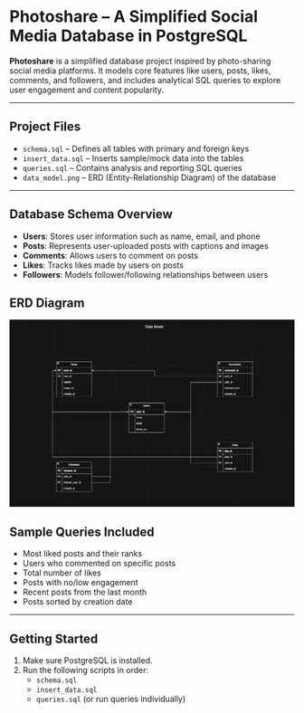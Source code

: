 # Photoshare – A Simplified Social Media Database in PostgreSQL

**Photoshare** is a simplified database project inspired by photo-sharing social media platforms. It models core features like users, posts, likes, comments, and followers, and includes analytical SQL queries to explore user engagement and content popularity.

---

## Project Files

- `schema.sql` – Defines all tables with primary and foreign keys
- `insert_data.sql` – Inserts sample/mock data into the tables
- `queries.sql` – Contains analysis and reporting SQL queries
- `data_model.png` – ERD (Entity-Relationship Diagram) of the database

---

## Database Schema Overview

- **Users**: Stores user information such as name, email, and phone
- **Posts**: Represents user-uploaded posts with captions and images
- **Comments**: Allows users to comment on posts
- **Likes**: Tracks likes made by users on posts
- **Followers**: Models follower/following relationships between users

## ERD Diagram

![Photoshare ERD](data_model.png)

## Sample Queries Included

- Most liked posts and their ranks
- Users who commented on specific posts
- Total number of likes
- Posts with no/low engagement
- Recent posts from the last month
- Posts sorted by creation date

---

## Getting Started

1. Make sure PostgreSQL is installed.
2. Run the following scripts in order:
   - `schema.sql`
   - `insert_data.sql`
   - `queries.sql` (or run queries individually)